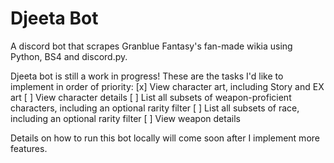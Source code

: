 # Djeeta Bot
A discord bot that scrapes Granblue Fantasy's fan-made wikia using Python, BS4 and discord.py.

Djeeta bot is still a work in progress! These are the tasks I'd like to implement in order of priority:
[x] View character art, including Story and EX art
[ ] View character details
[ ] List all subsets of weapon-proficient characters, including an optional rarity filter
[ ] List all subsets of race, including an optional rarity filter
[ ] View weapon details

Details on how to run this bot locally  will come soon after I implement more features.
